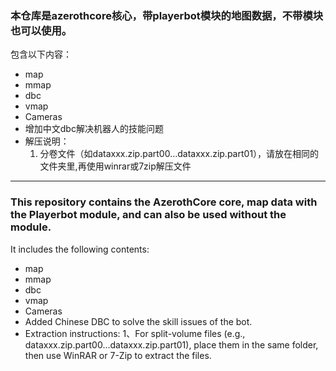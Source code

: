  ### 本仓库是azerothcore核心，带playerbot模块的地图数据，不带模块也可以使用。
 
 包含以下内容：
 - map
- mmap
- dbc
- vmap
- Cameras
- 增加中文dbc解决机器人的技能问题
- 解压说明：
   1. 分卷文件（如dataxxx.zip.part00...dataxxx.zip.part01），请放在相同的文件夹里,再使用winrar或7zip解压文件
---

### This repository contains the AzerothCore core, map data with the Playerbot module, and can also be used without the module.
It includes the following contents:
- map
- mmap
- dbc
- vmap
- Cameras
- Added Chinese DBC to solve the skill issues of the bot.
- Extraction instructions:
    1、For split-volume files (e.g., dataxxx.zip.part00...dataxxx.zip.part01), place them in the same folder, then use WinRAR or 7-Zip to extract the files.

